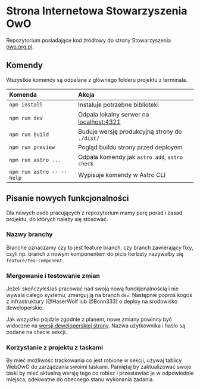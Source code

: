 # Strona Internetowa Stowarzyszenia OwO

Repozytorium posiadające kod źródłowy do strony Stowarzyszenia [owo.org.pl](owo.org.pl).

## Komendy
Wszystkie komendy są odpalane z głównego folderu projektu z terminala.

| Komenda                   | Akcja                                                    |
| :------------------------ | :--------------------------------------------------------|
| `npm install`             | Instaluje potrzebne biblioteki                           |
| `npm run dev`             | Odpala lokalny serwer na [localhost:4321](localhost:4321)|
| `npm run build`           | Buduje wersję produkcyjną strony do `./dist/`            |
| `npm run preview`         | Pogląd buildu strony przed deployem                      |
| `npm run astro ...`       | Odpala komendy jak `astro add`, `astro check`            |
| `npm run astro -- --help` | Wypisuje komendy w Astro CLI                             |

## Pisanie nowych funkcjonalności

Dla nowych osób pracujących z repozytorium mamy parę porad i zasad projektu, do których należy się stosować.

### Nazwy branchy

Branche oznaczamy czy to jest feature branch, czy branch zawierający fixy, czyli np. branch z nowym komponentem do picia herbaty nazywałby się `feature/tea-component`.

### Mergowanie i testowanie zmian

Jeżeli skończyłeś/aś pracować nad swoją nową funckjonalnością i nie wywala całego systemu, zmerguj ją na branch `dev`. Następnie poproś kogoś z infrastruktury (@HaserWolf lub @Bonn333) o deploy na środowisko deweloperskie.

Jak wszystko pójdzie zgodnie z planem, nowe zmiany powinny być widoczne na [wersji deweloperskiej strony](https://mld.owo.org.pl/). Nazwa użytkownika i hasło są podane na chacie sekcji.

### Korzystanie z projektu z taskami

By mieć możliwość trackowania co jest robione w sekcji, używaj tablicy WebOwO do zarządzania swoimi taskami. Pamiętaj by zaktualizować swoje taski by mieć aktualną wersję tego co robisz i przestawiać je w odpowiednie miejsca, adekwatne do obecnego stanu wykonania zadania.